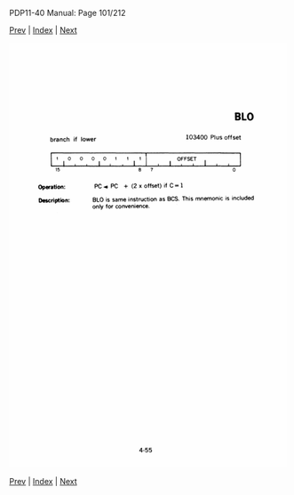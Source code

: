 PDP11-40 Manual: Page 101/212

[Prev](pdp11-40-000100.html) | [Index](index.html) | [Next](pdp11-40-000102.html)

![](pdp11-40-000101.gif)

[Prev](pdp11-40-000100.html) | [Index](index.html) | [Next](pdp11-40-000102.html)

